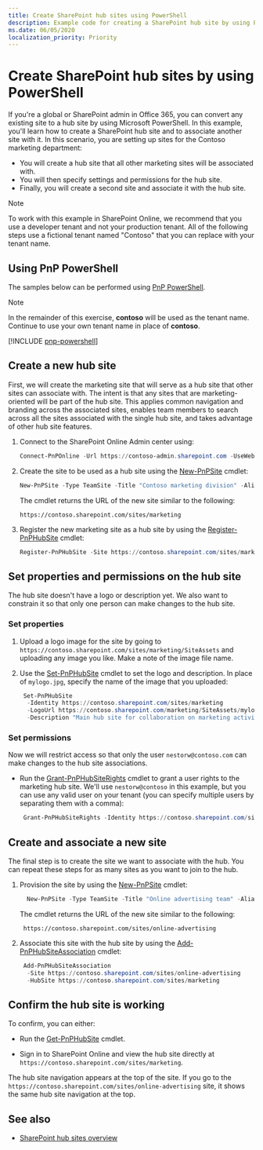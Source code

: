 ```yaml
---
title: Create SharePoint hub sites using PowerShell
description: Example code for creating a SharePoint hub site by using PowerShell.
ms.date: 06/05/2020
localization_priority: Priority
---
```


# Create SharePoint hub sites by using PowerShell

If you're a global or SharePoint admin in Office 365, you can convert any existing site to a hub site by using Microsoft PowerShell. In this example, you'll learn how to create a SharePoint hub site and to associate another site with it. In this scenario, you are setting up sites for the Contoso marketing department:
- You will create a hub site that all other marketing sites will be associated with.
- You will then specify settings and permissions for the hub site.
- Finally, you will create a second site and associate it with the hub site. 

> [!NOTE]
> To work with this example in SharePoint Online, we recommend that you use a developer tenant and not your production tenant. All of the following steps use a fictional tenant named "Contoso" that you can replace with your tenant name.

## Using PnP PowerShell

The samples below can be performed using [PnP PowerShell](https://www.powershellgallery.com/packages/SharePointPnPPowerShellOnline).

> [!NOTE]
> In the remainder of this exercise, **contoso** will be used as the tenant name. Continue to use your own tenant name in place of **contoso**.

[!INCLUDE [pnp-powershell](../../../includes/snippets/open-source/pnp-powershell.md)]

## Create a new hub site

First, we will create the marketing site that will serve as a hub site that other sites can associate with. The intent is that any sites that are marketing-oriented will be part of the hub site. This applies common navigation and branding across the associated sites, enables team members to search across all the sites associated with the single hub site, and takes advantage of other hub site features.

1. Connect to the SharePoint Online Admin center using:

   ```powershell
   Connect-PnPOnline -Url https://contoso-admin.sharepoint.com -UseWebLogin
   ```

2. Create the site to be used as a hub site using the [New-PnPSite](https://docs.microsoft.com/powershell/module/sharepoint-pnp/new-pnpsite) cmdlet:

   ```powershell
   New-PnPSite -Type TeamSite -Title "Contoso marketing division" -Alias "marketing" -Description "Main site for collaboration for marketing teams at Contoso"
   ```

   The cmdlet returns the URL of the new site similar to the following:

   ```
   https://contoso.sharepoint.com/sites/marketing
   ```

3. Register the new marketing site as a hub site by using the [Register-PnPHubSite](https://docs.microsoft.com/powershell/module/sharepoint-online/register-spohubsite?view=sharepoint-ps) cmdlet:

   ```powershell
   Register-PnPHubSite -Site https://contoso.sharepoint.com/sites/marketing
   ```

## Set properties and permissions on the hub site

The hub site doesn't have a logo or description yet. We also want to constrain it so that only one person can make changes to the hub site.

### Set properties

1. Upload a logo image for the site by going to `https://contoso.sharepoint.com/sites/marketing/SiteAssets` and uploading any image you like. Make a note of the image file name. 

2. Use the [Set-PnPHubSite](https://docs.microsoft.com/powershell/module/sharepoint-pnp/set-pnphubsite) cmdlet to set the logo and description. In place of `mylogo.jpg`, specify the name of the image that you uploaded:

   ```powershell
    Set-PnPHubSite 
     -Identity https://contoso.sharepoint.com/sites/marketing 
     -LogoUrl https://contoso.sharepoint.com/marketing/SiteAssets/mylogo.jpg 
     -Description "Main hub site for collaboration on marketing activities across Contoso"
   ```

### Set permissions

Now we will restrict access so that only the user `nestorw@contoso.com` can make changes to the hub site associations.

- Run the [Grant-PnPHubSiteRights](https://docs.microsoft.com/powershell/module/sharepoint-pnp/grant-pnphubsiterights) cmdlet to grant a user rights to the marketing hub site. We'll use `nestorw@contoso` in this example, but you can use any valid user on your tenant (you can specify multiple users by separating them with a comma):

   ```powershell
    Grant-PnPHubSiteRights -Identity https://contoso.sharepoint.com/sites/marketing -Principals "nestorw@contoso" -Rights Join
   ```

## Create and associate a new site

The final step is to create the site we want to associate with the hub. You can repeat these steps for as many sites as you want to join to the hub.

1. Provision the site by using the [New-PnPSite](https://docs.microsoft.com/powershell/module/sharepoint-pnp/new-pnpsite) cmdlet:
    
   ```powershell
     New-PnPSite -Type TeamSite -Title "Online advertising team" -Alias "online-advertising" -Description "For collaboration on online advertising resources"     
   ```
    
   The cmdlet returns the URL of the new site similar to the following:
    
   ```
    https://contoso.sharepoint.com/sites/online-advertising
   ```
    
2. Associate this site with the hub site by using the [Add-PnPHubSiteAssociation](https://docs.microsoft.com/powershell/module/sharepoint-pnp/add-pnphubsiteassociation) cmdlet:
  
   ```powershell
    Add-PnPHubSiteAssociation 
     -Site https://contoso.sharepoint.com/sites/online-advertising 
     -HubSite https://contoso.sharepoint.com/sites/marketing 
   ```

## Confirm the hub site is working

To confirm, you can either:

- Run the [Get-PnPHubSite](https://docs.microsoft.com/powershell/module/sharepoint-pnp/get-pnphubsite) cmdlet.

- Sign in to SharePoint Online and view the hub site directly at `https://contoso.sharepoint.com/sites/marketing`. 

The hub site navigation appears at the top of the site. If you go to the `https://contoso.sharepoint.com/sites/online-advertising` site, it shows the same hub site navigation at the top.

## See also

- [SharePoint hub sites overview](hub-site-overview.md)
